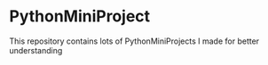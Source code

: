 # PythonMiniProject

This repository contains lots of PythonMiniProjects I made for better understanding 
